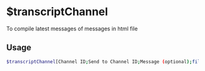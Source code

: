 # $transcriptChannel

To compile latest messages of messages in html file

## Usage

```bash
$transcriptChannel[Channel ID;Send to Channel ID;Message (optional);file name (optional);return message id or undefined.if message could not be send(yes/no default=no)]
```


